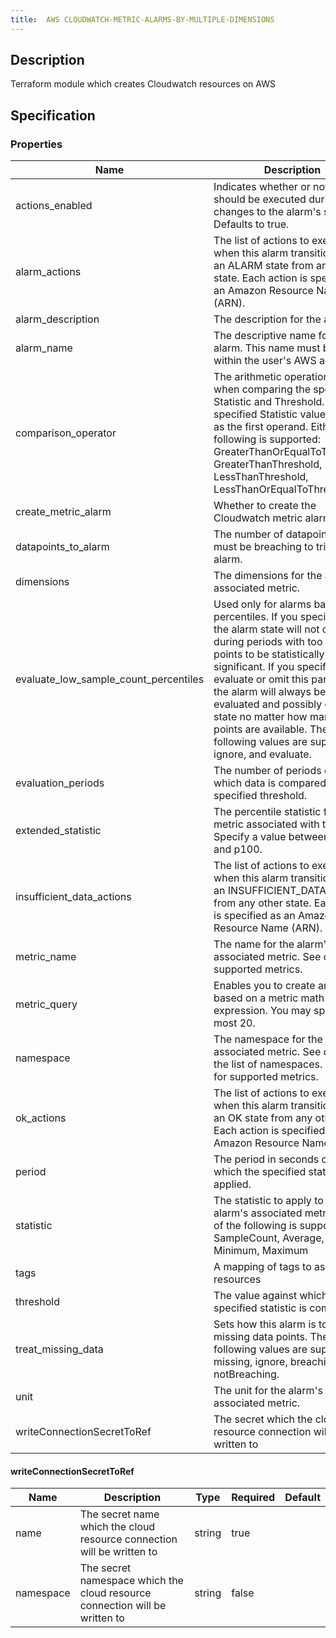 ```yaml
---
title:  AWS CLOUDWATCH-METRIC-ALARMS-BY-MULTIPLE-DIMENSIONS
---
```


## Description

Terraform module which creates Cloudwatch resources on AWS

## Specification

### Properties  
 Name | Description | Type | Required | Default 
------------|------------|------------|------------|------------
 actions_enabled | Indicates whether or not actions should be executed during any changes to the alarm's state. Defaults to true. | bool | false |  
 alarm_actions | The list of actions to execute when this alarm transitions into an ALARM state from any other state. Each action is specified as an Amazon Resource Name (ARN). | list(string) | false |  
 alarm_description | The description for the alarm. | string | false |  
 alarm_name | The descriptive name for the alarm. This name must be unique within the user's AWS account. | string | true |  
 comparison_operator | The arithmetic operation to use when comparing the specified Statistic and Threshold. The specified Statistic value is used as the first operand. Either of the following is supported: GreaterThanOrEqualToThreshold, GreaterThanThreshold, LessThanThreshold, LessThanOrEqualToThreshold. | string | true |  
 create_metric_alarm | Whether to create the Cloudwatch metric alarm | bool | false |  
 datapoints_to_alarm | The number of datapoints that must be breaching to trigger the alarm. | number | false |  
 dimensions | The dimensions for the alarm's associated metric. | any | false |  
 evaluate_low_sample_count_percentiles | Used only for alarms based on percentiles. If you specify ignore, the alarm state will not change during periods with too few data points to be statistically significant. If you specify evaluate or omit this parameter, the alarm will always be evaluated and possibly change state no matter how many data points are available. The following values are supported: ignore, and evaluate. | string | false |  
 evaluation_periods | The number of periods over which data is compared to the specified threshold. | number | true |  
 extended_statistic | The percentile statistic for the metric associated with the alarm. Specify a value between p0.0 and p100. | string | false |  
 insufficient_data_actions | The list of actions to execute when this alarm transitions into an INSUFFICIENT_DATA state from any other state. Each action is specified as an Amazon Resource Name (ARN). | list(string) | false |  
 metric_name | The name for the alarm's associated metric. See docs for supported metrics. | string | false |  
 metric_query | Enables you to create an alarm based on a metric math expression. You may specify at most 20. | any | false |  
 namespace | The namespace for the alarm's associated metric. See docs for the list of namespaces. See docs for supported metrics. | string | false |  
 ok_actions | The list of actions to execute when this alarm transitions into an OK state from any other state. Each action is specified as an Amazon Resource Name (ARN). | list(string) | false |  
 period | The period in seconds over which the specified statistic is applied. | string | false |  
 statistic | The statistic to apply to the alarm's associated metric. Either of the following is supported: SampleCount, Average, Sum, Minimum, Maximum | string | false |  
 tags | A mapping of tags to assign to all resources | map(string) | false |  
 threshold | The value against which the specified statistic is compared. | number | true |  
 treat_missing_data | Sets how this alarm is to handle missing data points. The following values are supported: missing, ignore, breaching and notBreaching. | string | false |  
 unit | The unit for the alarm's associated metric. | string | false |  
 writeConnectionSecretToRef | The secret which the cloud resource connection will be written to | [writeConnectionSecretToRef](#writeConnectionSecretToRef) | false |  


#### writeConnectionSecretToRef

 Name | Description | Type | Required | Default 
 ------------ | ------------- | ------------- | ------------- | ------------- 
 name | The secret name which the cloud resource connection will be written to | string | true |  
 namespace | The secret namespace which the cloud resource connection will be written to | string | false |  
